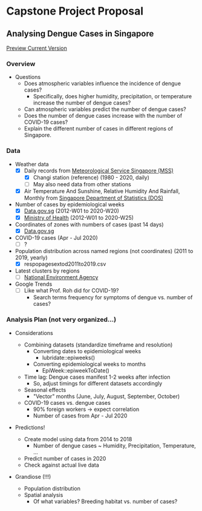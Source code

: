 # Capstone Project Proposal

## Analysing Dengue Cases in Singapore

[Preview Current Version](https://roscoelai.github.io/dasr2020capstone/src/project_proposal.html)

### Overview
- Questions
  - Does atmospheric variables influence the incidence of dengue cases?
    - Specifically, does higher humidity, precipitation, or temperature increase the number of dengue cases?
  - Can atmospheric variables predict the number of dengue cases?
  - Does the number of dengue cases increase with the number of COVID-19 cases?
  - Explain the different number of cases in different regions of Singapore.

### Data
- Weather data
  - [x] Daily records from [Meteorological Service Singapore (MSS)](http://www.weather.gov.sg/climate-historical-daily/)
    - [x] Changi station (reference) (1980 - 2020, daily)
    - [ ] May also need data from other stations
  - [x] Air Temperature And Sunshine, Relative Humidity And Rainfall, Monthly from [Singapore Department of Statistics (DOS)](https://www.tablebuilder.singstat.gov.sg/publicfacing/api/csv/title/15306.csv)
- Number of cases by epidemiological weeks
  - [x] [Data.gov.sg](https://data.gov.sg/dataset?q=Dengue) (2012-W01 to 2020-W20)
  - [x] [Ministry of Health](https://www.moh.gov.sg/docs/librariesprovider5/diseases-updates/weekly-infectious-disease-bulletin-year-2020ea2c0b1cec1549009844537d52f2377f.xlsx) (2012-W01 to 2020-W25)
- Coordinates of zones with numbers of cases (past 14 days)
  - [x] [Data.gov.sg](https://data.gov.sg/dataset?q=Dengue)
- COVID-19 cases (Apr - Jul 2020)
  - [ ] ?
- Population distribution across named regions (not coordinates) (2011 to 2019, yearly)
  - [x] respopagesextod2011to2019.csv
- Latest clusters by regions
  - [ ] [National Environment Agency](https://www.nea.gov.sg/dengue-zika/dengue/dengue-clusters)
- Google Trends
  - [ ] Like what Prof. Roh did for COVID-19?
    - Search terms frequency for symptoms of dengue vs. number of cases?

### Analysis Plan (not very organized...)
- Considerations
  - Combining datasets (standardize timeframe and resolution)
    - Converting dates to epidemiological weeks
      - lubridate::epiweeks()
    - Converting epidemiological weeks to months
      - EpiWeek::epiweekToDate()
  - Time lag: Dengue cases manifest 1-2 weeks after infection
    - So, adjust timings for different datasets accordingly
  - Seasonal effects
    - "Vector" months (June, July, August, September, October)
  - COVID-19 cases vs. dengue cases
    - 90% foreign workers -> expect correlation
    - Number of cases from Apr - Jul 2020

- Predictions!
  - Create model using data from 2014 to 2018
    - Number of dengue cases ~ Humidity, Precipitation, Temperature, ...
  - Predict number of cases in 2020
  - Check against actual live data

- Grandiose (!!!)
  - Population distribution
  - Spatial analysis
    - Of what variables? Breeding habitat vs. number of cases?
